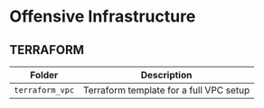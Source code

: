 # Offensive Infrastructure



## TERRAFORM

| Folder                            | Description |
| --------------------------------- | ----------- |
| `terraform_vpc`                   | Terraform template for a full VPC setup |
